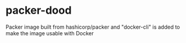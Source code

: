 # packer-dood
Packer image built from hashicorp/packer and "docker-cli" is added to make the image usable with Docker
